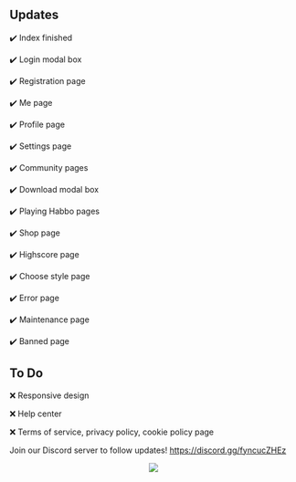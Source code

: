 ## Updates
✔️ Index finished

✔️ Login modal box

✔️ Registration page

✔️ Me page

✔️ Profile page

✔️ Settings page

✔️ Community pages

✔️ Download modal box

✔️ Playing Habbo pages

✔️ Shop page

✔️ Highscore page

✔️ Choose style page

✔️ Error page 

✔️ Maintenance page 

✔️ Banned page 

## To Do
❌ Responsive design

❌ Help center

❌ Terms of service, privacy policy, cookie policy page

Join our Discord server to follow updates! https://discord.gg/fyncucZHEz

<p align="center">
  <img src="https://4.bp.blogspot.com/-bmtODumkTL4/Vt36B0I1_oI/AAAAAAAAiOg/RjOA1pyxbXk/s1600/BAW_foroneday.png">
</p>
